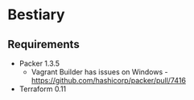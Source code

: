 # Bestiary

## Requirements

- Packer 1.3.5
  - Vagrant Builder has issues on Windows - https://github.com/hashicorp/packer/pull/7416
- Terraform 0.11
